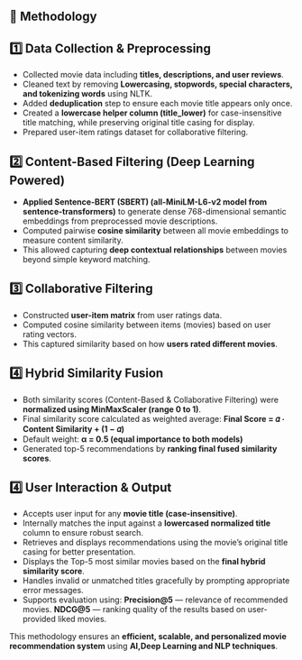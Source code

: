 ## 📌 Methodology

## 1️⃣ Data Collection & Preprocessing
- Collected movie data including **titles, descriptions, and user reviews**.
- Cleaned text by removing **Lowercasing, stopwords, special characters, and tokenizing words** using NLTK.
- Added **deduplication** step to ensure each movie title appears only once.
- Created a **lowercase helper column (title_lower)** for case-insensitive title matching, while preserving original title casing for display.
- Prepared user-item ratings dataset for collaborative filtering.

## 2️⃣ Content-Based Filtering (Deep Learning Powered)
- **Applied Sentence-BERT (SBERT) (all-MiniLM-L6-v2 model from sentence-transformers)** to generate dense 768-dimensional semantic embeddings from preprocessed movie descriptions.
- Computed pairwise **cosine similarity** between all movie embeddings to measure content similarity.
- This allowed capturing **deep contextual relationships** between movies beyond simple keyword matching.

## 3️⃣ Collaborative Filtering
- Constructed **user-item matrix** from user ratings data.
- Computed cosine similarity between items (movies) based on user rating vectors.
- This captured similarity based on how **users rated different movies**.

## 4️⃣ Hybrid Similarity Fusion
- Both similarity scores (Content-Based & Collaborative Filtering) were **normalized using MinMaxScaler (range 0 to 1)**.
- Final similarity score calculated as weighted average: **Final Score = 𝛼 ⋅ Content Similarity + (1 − 𝛼)**
- Default weight: **α = 0.5 (equal importance to both models)**
- Generated top-5 recommendations by **ranking final fused similarity scores**.

## 4️⃣ User Interaction & Output
- Accepts user input for any **movie title (case-insensitive)**.
- Internally matches the input against a **lowercased normalized title** column to ensure robust search.
- Retrieves and displays recommendations using the movie’s original title casing for better presentation.
- Displays the Top-5 most similar movies based on the **final hybrid similarity score**.
- Handles invalid or unmatched titles gracefully by prompting appropriate error messages.
- Supports evaluation using: 
           **Precision@5** — relevance of recommended movies.
           **NDCG@5** — ranking quality of the results based on user-provided liked movies.


This methodology ensures an **efficient, scalable, and personalized movie recommendation system** using **AI,Deep Learning and NLP techniques**.

